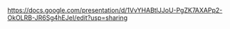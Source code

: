 https://docs.google.com/presentation/d/1VvYHABtlJJoU-PgZK7AXAPp2-OkOLRB-JR6Sg4hEJeI/edit?usp=sharing
